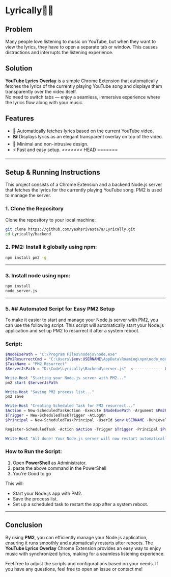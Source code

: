 # Lyrically🎵✨

## Problem
Many people love listening to music on YouTube, but when they want to view the lyrics, they have to open a separate tab or window. This causes distractions and interrupts the listening experience.

## Solution
**YouTube Lyrics Overlay** is a simple Chrome Extension that automatically fetches the lyrics of the currently playing YouTube song and displays them transparently over the video itself.  
No need to switch tabs — enjoy a seamless, immersive experience where the lyrics flow along with your music.

## Features
- 🔎 Automatically fetches lyrics based on the current YouTube video.
- 🖼️ Displays lyrics as an elegant transparent overlay on top of the video.
- 🎨 Minimal and non-intrusive design.
- ⚡ Fast and easy setup.
<<<<<<< HEAD
=======

---

## Setup & Running Instructions

This project consists of a Chrome Extension and a backend Node.js server that fetches the lyrics for the currently playing YouTube song. PM2 is used to manage the server.

### 1. **Clone the Repository**

Clone the repository to your local machine:

```bash
git clone https://github.com/yashsrivasta7a/Lyrically.git
cd Lyrically/backend
```
### 2. **PM2**: Install it globally using npm:

   ```bash
   npm install pm2 -g
   ```
---

### 3. Install node using npm:

   ```bash
   npm install
   node server.js
   ```
---


### 5. ## Automated Script for Easy PM2 Setup

To make it easier to start and manage your Node.js server with PM2, you can use the following script. This script will automatically start your Node.js application and set up PM2 to resurrect it after a system reboot.

### Script:

```powershell
$NodeExePath = "C:\Program Files\nodejs\node.exe"
$Pm2ResurrectCmd = "C:\Users\$env:USERNAME\AppData\Roaming\npm\node_modules\pm2\bin\pm2 resurrect"
$TaskName = "PM2_Resurrect"
$ServerJsPath = "D:\Code\Lyrically\Backend\server.js"  <------------- Update with your actual path ------------->

Write-Host "Starting your Node.js server with PM2..."
pm2 start $ServerJsPath

Write-Host "Saving PM2 process list..."
pm2 save

Write-Host "Creating Scheduled Task for PM2 resurrect..."
$Action = New-ScheduledTaskAction -Execute $NodeExePath -Argument $Pm2ResurrectCmd
$Trigger = New-ScheduledTaskTrigger -AtLogOn
$Principal = New-ScheduledTaskPrincipal -UserId $env:USERNAME -RunLevel Highest

Register-ScheduledTask -Action $Action -Trigger $Trigger -Principal $Principal -TaskName $TaskName -Description "Resurrect PM2 processes at user login" -Force

Write-Host "All done! Your Node.js server will now restart automatically after reboot."
```

### How to Run the Script:
1. Open **PowerShell** as Administrator.
2. paste the above command in the PowerShell
3. You're Good to go

This will:
- Start your Node.js app with PM2.
- Save the process list.
- Set up a scheduled task to restart the app after a system reboot.

---

## Conclusion

By using **PM2**, you can efficiently manage your Node.js application, ensuring it runs smoothly and automatically restarts after reboots. The **YouTube Lyrics Overlay** Chrome Extension provides an easy way to enjoy music with synchronized lyrics, making for a seamless listening experience.

Feel free to adjust the scripts and configurations based on your needs. If you have any questions, feel free to open an issue or contact me!


